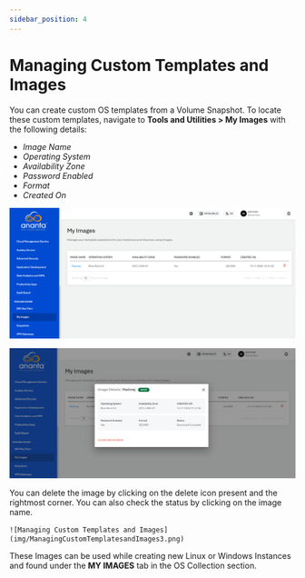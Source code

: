 ```yaml
---
sidebar_position: 4
---
```

# Managing Custom Templates and Images
You can create custom OS templates from a Volume Snapshot.  To locate these custom templates, navigate to **Tools and Utilities > My Images** with the following details:

- _Image Name_
- _Operating System_
- _Availability Zone_
- _Password Enabled_
- _Format_
- _Created On_

![Managing Custom Templates and Images](img/ManagingCustomTemplatesandImages1.png)

![Managing Custom Templates and Images](img/ManagingCustomTemplatesandImages2.png)

You can delete the image by clicking on the delete icon present and the rightmost corner. You can also check the status by clicking on the image name.

	![Managing Custom Templates and Images](img/ManagingCustomTemplatesandImages3.png)

These Images can be used while creating new Linux or Windows Instances and found under the **MY IMAGES** tab in the OS Collection section.


